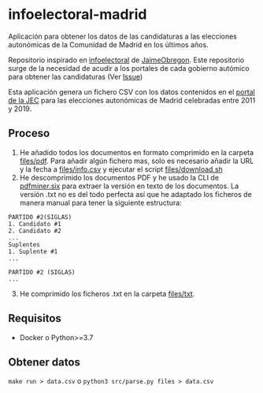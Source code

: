 # infoelectoral-madrid
Aplicación para obtener los datos de las candidaturas a las elecciones autonómicas de la Comunidad de Madrid en los últimos años.

Repositorio inspirado en [infoelectoral](https://github.com/JaimeObregon/infoelectoral) de [JaimeObregon](https://github.com/JaimeObregon).
Este repositorio surge de la necesidad de acudir a los portales de cada gobierno autómico para obtener las candidaturas (Ver [Issue](https://github.com/JaimeObregon/infoelectoral/issues/2))

Esta aplicación genera un fichero CSV con los datos contenidos en el [portal de la JEC](http://www.juntaelectoralcentral.es/cs/jec/elecciones/autonomicas/madrid) para las elecciones autonómicas de Madrid 
celebradas entre 2011 y 2019.

## Proceso
1. He añadido todos los documentos en formato comprimido en la carpeta [files/pdf](files/pdf). Para añadir algún fichero mas,
solo es necesario añadir la URL y la fecha a [files/info.csv](files/info.csv) y ejecutar el script [files/download.sh](files/download.sh)
2. He descomprimido los documentos PDF y he usado la CLI de [pdfminer.six](https://github.com/pdfminer/pdfminer.six) para extraer la versión en texto
de los documentos. La versión .txt no es del todo perfecta así que he adaptado los ficheros de manera manual para tener la siguiente estructura:
```
PARTIDO #2(SIGLAS)
1. Candidato #1
2. Candidato #2
...
Suplentes
1. Suplente #1
...

PARTIDO #2 (SIGLAS)
...
```
3. He comprimido los ficheros .txt en la carpeta [files/txt](files/txt).

## Requisitos
- Docker o Python>=3.7

## Obtener datos
`make run > data.csv` o `python3 src/parse.py files > data.csv`
